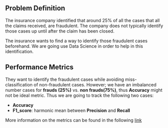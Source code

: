 ## Problem Definition

The insurance company identified that around 25% of all the cases that all the claims received, are fraudulent. The company does not typically identify those cases up until after the claim has been closed.

The insurance wants to find a way to identify those fraudulent cases beforehand. We are going use Data Science in order to help in this identification.

## Performance Metrics

They want to identify the fraudulent cases while avoiding miss-classification of non-fraudulent cases. However; we have an imbalanced number cases for **frauds (25%)** vs. **non frauds(75%)**, thus **Accuracy** might not be ideal metric. Thus we are going to track the following two cases:
- **Accuracy**
- **F1_score**:  harmonic mean between **Precision** and **Recall**

More information on the metrics can be found in the following [link](https://en.wikipedia.org/wiki/Evaluation_of_binary_classifiers)